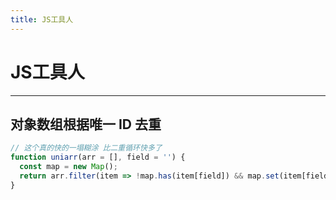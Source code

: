 ```yaml
---
title: JS工具人
---
```

# JS工具人
---

## 对象数组根据唯一 ID 去重

```js
// 这个真的快的一塌糊涂 比二重循环快多了
function uniarr(arr = [], field = '') {
  const map = new Map();
  return arr.filter(item => !map.has(item[field]) && map.set(item[field], 0));
}
```
